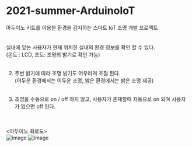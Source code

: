 # 2021-summer-ArduinoIoT
아두이노 키트를 이용한 환경을 감지하는 스마트 IoT 조명 개발 프로젝트
<br><br>
<br>
실내에 있는 사용자가 현재 위치한 실내의 환경 정보를 확인 할 수 있다.<br>
(온도 : LCD, 조도: 조명의 밝기로 확인 가능)<br><br>

2.   주변 밝기에 따라 조명 밝기도 어우러져 조절 된다.<br>
(어두운 환경에서는 어두운 조명, 밝은 환경에서는 밝은 조명 제공)<br><br>

3.  조명을 수동으로 on / off 하지 않고, 사용자가 존재할때 자동으로 on 되며 사용자가 없으면 
    off 된다.
<br><br><br>


<아두이노 회로도><br>
![image](https://user-images.githubusercontent.com/68414594/127202326-0cf6bd10-d64c-492f-bcb5-1b2fb77fd304.png)
![image](https://user-images.githubusercontent.com/68414594/127202342-4f889cb6-1893-4de7-a29a-d20aa3f689e9.png)
